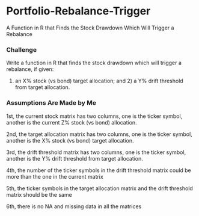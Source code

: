 # Portfolio-Rebalance-Trigger
A Function in R that Finds the Stock Drawdown Which Will Trigger a Rebalance

### Challenge
 Write a function in R that finds the stock drawdown which will trigger a rebalance, if given: 
 1) an X% stock (vs bond) target allocation; 
 and 2) a Y% drift threshold from target allocation. 



### Assumptions Are Made by Me

1st, the current stock matrix has two columns, one is the ticker symbol, another is the current Z% stock (vs bond) allocation.

2nd, the target allocation matrix has two columns, one is the ticker symbol, another is the X% stock (vs bond) target allocation. 

3rd, the drift threshold matrix has two columns, one is the ticker symbol, another is the Y% drift threshold from target allocation. 

4th, the number of the ticker symbols in the drift threshold matrix could be more than the one in the current matrix 

5th, the ticker symbols in the target allocation matrix and the drift threshold matrix should be the same

6th, there is no NA and missing data in all the matrices

